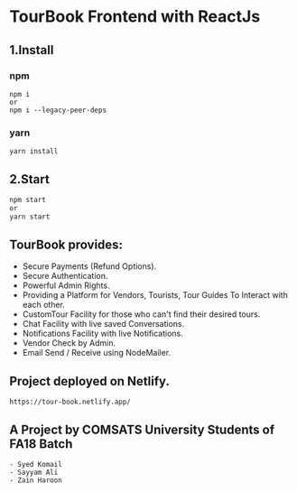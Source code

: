 # TourBook Frontend with ReactJs

## 1.Install

### npm

```
npm i
or
npm i --legacy-peer-deps
```

### yarn

```
yarn install
```

## 2.Start

```sh
npm start
or
yarn start
```

## TourBook provides:

- Secure Payments (Refund Options).
- Secure Authentication.
- Powerful Admin Rights.
- Providing a Platform for Vendors, Tourists, Tour Guides To Interact with each other.
- CustomTour Facility for those who can't find their desired tours.
- Chat Facility with live saved Conversations.
- Notifications Facility with live Notifications.
- Vendor Check by Admin.
- Email Send / Receive using NodeMailer.


## Project deployed on Netlify.
```
https://tour-book.netlify.app/
```

## A Project by COMSATS University Students of FA18 Batch
```
- Syed Komail
- Sayyam Ali
- Zain Haroon
```


